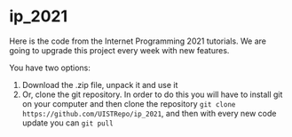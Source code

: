 # ip_2021
Here is the code from the Internet Programming 2021 tutorials. We are going to upgrade this project every week with new features.

You have two options:
1. Download the .zip file, unpack it and use it
2. Or, clone the git repository. 
  In order to do this you will have to install git on your computer and then clone the repository `git clone https://github.com/UISTRepo/ip_2021`, and then with every new code update you can `git pull`
